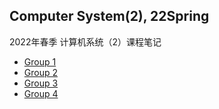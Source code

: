 ## Computer System(2), 22Spring

2022年春季 计算机系统（2）课程笔记

- [Group 1](./group1/1.md)
- [Group 2](./group2/OSNote2.md)
- [Group 3](./group3/IO.md)
- [Group 4](./group4/OSNote4_0419.md)
